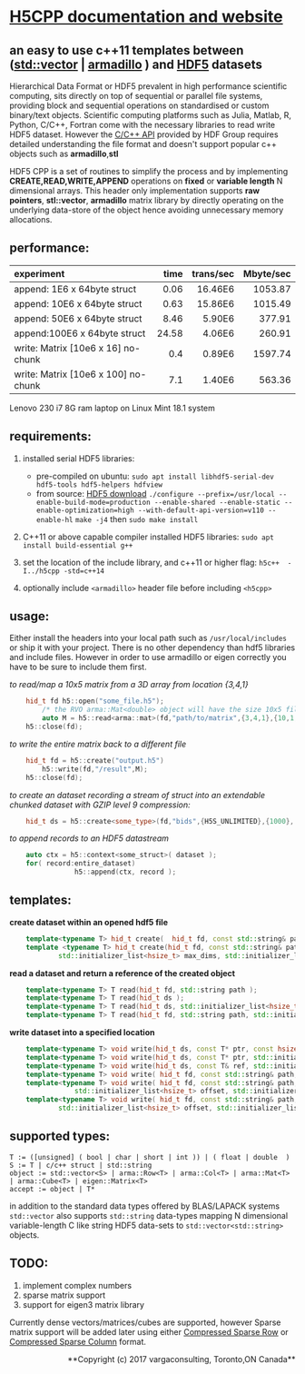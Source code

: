 <!---

 Copyright (c) 2017 vargaconsulting, Toronto,ON Canada
 Author: Varga, Steven <steven@vargaconsulting.ca>

 Permission is hereby granted, free of charge, to any person obtaining a copy of
 this  software  and associated documentation files (the "Software"), to deal in
 the Software  without   restriction, including without limitation the rights to
 use, copy, modify, merge,  publish,  distribute, sublicense, and/or sell copies
 of the Software, and to  permit persons to whom the Software is furnished to do
 so, subject to the following conditions:

 The above copyright notice and this permission notice shall be included in all
 copies or substantial portions of the Software.

 THE  SOFTWARE IS  PROVIDED  "AS IS",  WITHOUT  WARRANTY  OF ANY KIND, EXPRESS OR
 IMPLIED, INCLUDING BUT NOT LIMITED TO THE WARRANTIES OF MERCHANTABILITY, FITNESS
 FOR A PARTICULAR PURPOSE AND NONINFRINGEMENT.  IN NO EVENT  SHALL THE AUTHORS OR
 COPYRIGHT HOLDERS BE LIABLE FOR ANY  CLAIM,  DAMAGES OR OTHER LIABILITY, WHETHER
 IN  AN  ACTION  OF  CONTRACT, TORT OR  OTHERWISE, ARISING  FROM,  OUT  OF  OR IN
 CONNECTION WITH THE SOFTWARE OR THE USE OR OTHER DEALINGS IN THE SOFTWARE.
--->

[H5CPP documentation and website](http://h5cpp.ca)
==================================================

an easy to use c++11 templates between ([std::vector](http://en.cppreference.com/w/cpp/container/vector) | [armadillo](http://arma.sourceforge.net) ) and [HDF5](https://support.hdfgroup.org/HDF5/doc/H5.intro.html) datasets 
----------------------------------------------------------------------------

Hierarchical Data Format or HDF5 prevalent in high performance scientific computing, sits directly on top of sequential or parallel file systems, providing block and sequential operations on standardised or custom binary/text objects.
Scientific computing platforms such as Julia, Matlab, R, Python, C/C++, Fortran come with the necessary libraries to read write HDF5 dataset. However the [C/C++ API](https://support.hdfgroup.org/HDF5/doc/RM/RM_H5Front.html) provided by HDF Group requires detailed understanding the file format and doesn't support popular c++ objects such as **armadillo**,**stl**

HDF5 CPP is a set of routines to simplify the process and by implementing **CREATE,READ,WRITE,APPEND** operations on **fixed** or **variable length** N dimensional arrays.
This header only implementation supports **raw pointers**, **stl::vector**, **armadillo**  matrix library by directly operating on the underlying data-store of the object hence avoiding unnecessary memory allocations.

performance: 
------------
|    experiment                               | time  | trans/sec | Mbyte/sec |
|:--------------------------------------------|------:|----------:|----------:|
|append:  1E6 x 64byte struct                 |  0.06 |   16.46E6 |   1053.87 |
|append: 10E6 x 64byte struct                 |  0.63 |   15.86E6 |   1015.49 |
|append: 50E6 x 64byte struct                 |  8.46 |    5.90E6 |    377.91 |
|append:100E6 x 64byte struct                 | 24.58 |    4.06E6 |    260.91 |
|write:  Matrix<float> [10e6 x  16] no-chunk  |  0.4  |    0.89E6 |   1597.74 |
|write:  Matrix<float> [10e6 x 100] no-chunk  |  7.1  |    1.40E6 |    563.36 |

Lenovo 230 i7 8G ram laptop on Linux Mint 18.1 system

requirements:
-------------
1. installed serial HDF5 libraries:
	- pre-compiled on ubuntu: `sudo apt install libhdf5-serial-dev hdf5-tools hdf5-helpers hdfview`
	- from source: [HDF5 download](https://support.hdfgroup.org/HDF5/release/obtain5.html) 
	`./configure --prefix=/usr/local --enable-build-mode=production --enable-shared --enable-static --enable-optimization=high --with-default-api-version=v110 --enable-hl`
	`make -j4` then `sudo make install`

2. C++11 or above capable compiler installed HDF5 libraries: `sudo apt install build-essential g++`
3. set the location of the include library, and c++11 or higher flag: `h5c++  -I../h5cpp -std=c++14`
4. optionally include `<armadillo>`  header file before including `<h5cpp>`

usage:
-------

Either install the headers into your local path such as `/usr/local/includes` or ship it with your project. There is no other dependency than hdf5 libraries and include files. However in order to use armadillo or eigen correctly you have to be sure to include them first.

*to read/map a 10x5 matrix from a 3D array from location {3,4,1}*
```cpp
	hid_t fd h5::open("some_file.h5");
		/* the RVO arma::Mat<double> object will have the size 10x5 filled*/
		auto M = h5::read<arma::mat>(fd,"path/to/matrix",{3,4,1},{10,1,5});
	h5::close(fd);
```

*to write the entire matrix back to a different file*
```cpp
	hid_t fd = h5::create("output.h5")
		h5::write(fd,"/result",M);
	h5::close(fd);
```
*to create an dataset recording a stream of struct into an extendable chunked dataset with GZIP level 9 compression:*
```cpp
	hid_t ds = h5::create<some_type>(fd,"bids",{H5S_UNLIMITED},{1000}, 9);
```
*to append records to an HDF5 datastream* 
```cpp
	auto ctx = h5::context<some_struct>( dataset );
	for( record:entire_dataset)
				h5::append(ctx, record );
```

templates:
-----------
**create dataset within an opened hdf5 file**
```cpp
	template<typename T> hid_t create(  hid_t fd, const std::string& path, const T ref );
	template <typename T> hid_t create(hid_t fd, const std::string& path,
			std::initializer_list<hsize_t> max_dims, std::initializer_list<hsize_t> chunk_dims={}, const int32_t deflate = H5CPP_NO_COMPRESSION )
```
**read a dataset and return a reference of the created object**
```cpp
	template<typename T> T read(hid_t fd, std::string path ); 
	template<typename T> T read(hid_t ds ); 
	template<typename T> T read(hid_t ds, std::initializer_list<hsize_t> offset, std::initializer_list<hsize_t> count  ); 
	template<typename T> T read(hid_t fd, std::string path, std::initializer_list<hsize_t> offset, std::initializer_list<hsize_t> count  );
```
**write dataset into a specified location**
```cpp
	template<typename T> void write(hid_t ds, const T* ptr, const hsize_t* offset, const hsize_t* count );
	template<typename T> void write(hid_t ds, const T* ptr, std::initializer_list<hsize_t> offset,	std::initializer_list<hsize_t> count);
	template<typename T> void write(hid_t ds, const T& ref, std::initializer_list<hsize_t> offset,	std::initializer_list<hsize_t> count);
	template<typename T> void write( hid_t fd, const std::string& path, const T& ref);
	template<typename T> void write( hid_t fd, const std::string& path, const T& ref, 
				std::initializer_list<hsize_t> offset, std::initializer_list<hsize_t> count);
	template<typename T> void write( hid_t fd, const std::string& path, const T* ptr,
			std::initializer_list<hsize_t> offset, std::initializer_list<hsize_t> count)
```
supported types:
---------------- 

	T := ([unsigned] ( bool | char | short | int )) | ( float | double  )
	S := T | c/c++ struct | std::string
	object := std::vector<S> | arma::Row<T> | arma::Col<T> | arma::Mat<T> | arma::Cube<T> | eigen::Matrix<T>
	accept := object | T* 

in addition to the standard data types offered by BLAS/LAPACK systems `std::vector` also supports `std::string` data-types mapping N dimensional variable-length C like string HDF5 data-sets to `std::vector<std::string>` objects.

TODO:
-----
1. implement  complex numbers
2. sparse matrix support
3. support for eigen3 matrix library

Currently  dense vectors/matrices/cubes are supported, however Sparse matrix support will be added later using either [Compressed Sparse Row](https://en.wikipedia.org/wiki/Sparse_matrix#Compressed_sparse_row_.28CSR.2C_CRS_or_Yale_format.29) or [Compressed Sparse Column](https://en.wikipedia.org/wiki/Sparse_matrix#Compressed_sparse_column_.28CSC_or_CCS.29) format.

<div style="text-align: right">
**Copyright (c) 2017 vargaconsulting, Toronto,ON Canada** <steven@vargaconsulting.ca>
</div>




